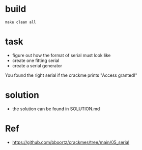 # build
```
make clean all
```

# task
* figure out how the format of serial must look like
* create one fitting serial
* create a serial generator

You found the right serial if the crackme prints "Access granted!"

# solution
* the solution can be found in SOLUTION.md

# Ref
* https://github.com/bboortz/crackmes/tree/main/05_serial
